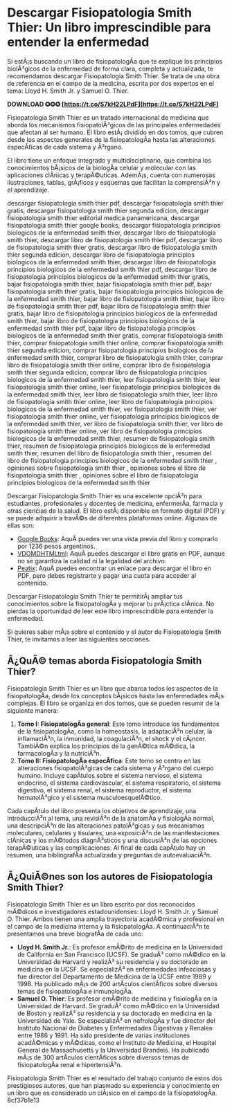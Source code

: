 # Descargar Fisiopatologia Smith Thier: Un libro imprescindible para entender la enfermedad
 
Si estÃ¡s buscando un libro de fisiopatologÃ­a que te explique los principios biolÃ³gicos de la enfermedad de forma clara, completa y actualizada, te recomendamos descargar Fisiopatologia Smith Thier. Se trata de una obra de referencia en el campo de la medicina, escrita por dos expertos en el tema: Lloyd H. Smith Jr. y Samuel O. Thier.
 
**DOWNLOAD ✪✪✪ [https://t.co/S7kH22LPdF](https://t.co/S7kH22LPdF)**


 
Fisiopatologia Smith Thier es un tratado internacional de medicina que aborda los mecanismos fisiopatolÃ³gicos de las principales enfermedades que afectan al ser humano. El libro estÃ¡ dividido en dos tomos, que cubren desde los aspectos generales de la fisiopatologÃ­a hasta las alteraciones especÃ­ficas de cada sistema y Ã³rgano.
 
El libro tiene un enfoque integrado y multidisciplinario, que combina los conocimientos bÃ¡sicos de la biologÃ­a celular y molecular con las aplicaciones clÃ­nicas y terapÃ©uticas. AdemÃ¡s, cuenta con numerosas ilustraciones, tablas, grÃ¡ficos y esquemas que facilitan la comprensiÃ³n y el aprendizaje.
 
descargar fisiopatologia smith thier pdf,  descargar fisiopatologia smith thier gratis,  descargar fisiopatologia smith thier segunda edicion,  descargar fisiopatologia smith thier editorial medica panamericana,  descargar fisiopatologia smith thier google books,  descargar fisiopatologia principios biologicos de la enfermedad smith thier,  descargar libro de fisiopatologia smith thier,  descargar libro de fisiopatologia smith thier pdf,  descargar libro de fisiopatologia smith thier gratis,  descargar libro de fisiopatologia smith thier segunda edicion,  descargar libro de fisiopatologia principios biologicos de la enfermedad smith thier,  descargar libro de fisiopatologia principios biologicos de la enfermedad smith thier pdf,  descargar libro de fisiopatologia principios biologicos de la enfermedad smith thier gratis,  bajar fisiopatologia smith thier,  bajar fisiopatologia smith thier pdf,  bajar fisiopatologia smith thier gratis,  bajar fisiopatologia principios biologicos de la enfermedad smith thier,  bajar libro de fisiopatologia smith thier,  bajar libro de fisiopatologia smith thier pdf,  bajar libro de fisiopatologia smith thier gratis,  bajar libro de fisiopatologia principios biologicos de la enfermedad smith thier,  bajar libro de fisiopatologia principios biologicos de la enfermedad smith thier pdf,  bajar libro de fisiopatologia principios biologicos de la enfermedad smith thier gratis,  comprar fisiopatologia smith thier,  comprar fisiopatologia smith thier online,  comprar fisiopatologia smith thier segunda edicion,  comprar fisiopatologia principios biologicos de la enfermedad smith thier,  comprar libro de fisiopatologia smith thier,  comprar libro de fisiopatologia smith thier online,  comprar libro de fisiopatologia smith thier segunda edicion,  comprar libro de fisiopatologia principios biologicos de la enfermedad smith thier,  leer fisiopatologia smith thier,  leer fisiopatologia smith thier online,  leer fisiopatologia principios biologicos de la enfermedad smith thier,  leer libro de fisiopatologia smith thier,  leer libro de fisiopatologia smith thier online,  leer libro de fisiopatologia principios biologicos de la enfermedad smith thier,  ver fisiopatologia smith thier,  ver fisiopatologia smith thier online,  ver fisiopatologia principios biologicos de la enfermedad smith thier,  ver libro de fisiopatologia smith thier,  ver libro de fisiopatologia smith thier online,  ver libro de fisiopatologia principios biologicos de la enfermedad smith thier,  resumen de fisiopatologia smith thier,  resumen de fisiopatologia principios biologicos de la enfermedad smith thier,  resumen del libro de fisiopatologia smith thier ,  resumen del libro de fisiopatologia principios biologicos de la enfermedad smith thier ,  opiniones sobre fisiopatologia smith thier ,  opiniones sobre el libro de fisiopatologia smith thier ,  opiniones sobre el libro de fisiopatologia principios biologicos de la enfermedad smith thier
 
Descargar Fisiopatologia Smith Thier es una excelente opciÃ³n para estudiantes, profesionales y docentes de medicina, enfermerÃ­a, farmacia y otras ciencias de la salud. El libro estÃ¡ disponible en formato digital (PDF) y se puede adquirir a travÃ©s de diferentes plataformas online. Algunas de ellas son:
 
- [Google Books](https://books.google.com/books/about/Fisiopatolog%C3%ADa_Principios_biol%C3%B3gicos_d.html?id=PvaDOwAACAAJ): AquÃ­ puedes ver una vista previa del libro y comprarlo por 1236 pesos argentinos.
- [VDOMDHTMLtml](https://dercamacaltebig.wixsite.com/swasverrasi/post/descargar-fisiopatologia-smith-thier): AquÃ­ puedes descargar el libro gratis en PDF, aunque no se garantiza la calidad ni la legalidad del archivo.
- [Peatix](https://descargar-fisiopatologia-smith-thier-88.peatix.com/): AquÃ­ puedes encontrar un enlace para descargar el libro en PDF, pero debes registrarte y pagar una cuota para acceder al contenido.

Descargar Fisiopatologia Smith Thier te permitirÃ¡ ampliar tus conocimientos sobre la fisiopatologÃ­a y mejorar tu prÃ¡ctica clÃ­nica. No pierdas la oportunidad de leer este libro imprescindible para entender la enfermedad.
  
Si quieres saber mÃ¡s sobre el contenido y el autor de Fisiopatologia Smith Thier, te invitamos a leer las siguientes secciones.
 
## Â¿QuÃ© temas aborda Fisiopatologia Smith Thier?
 
Fisiopatologia Smith Thier es un libro que abarca todos los aspectos de la fisiopatologÃ­a, desde los conceptos bÃ¡sicos hasta las enfermedades mÃ¡s complejas. El libro se organiza en dos tomos, que se pueden resumir de la siguiente manera:

1. **Tomo I: FisiopatologÃ­a general**: Este tomo introduce los fundamentos de la fisiopatologÃ­a, como la homeostasis, la adaptaciÃ³n celular, la inflamaciÃ³n, la inmunidad, la coagulaciÃ³n, el shock y el cÃ¡ncer. TambiÃ©n explica los principios de la genÃ©tica mÃ©dica, la farmacologÃ­a y la nutriciÃ³n.
2. **Tomo II: FisiopatologÃ­a especÃ­fica**: Este tomo se centra en las alteraciones fisiopatolÃ³gicas de cada sistema y Ã³rgano del cuerpo humano. Incluye capÃ­tulos sobre el sistema nervioso, el sistema endocrino, el sistema cardiovascular, el sistema respiratorio, el sistema digestivo, el sistema renal, el sistema reproductor, el sistema hematolÃ³gico y el sistema musculoesquelÃ©tico.

Cada capÃ­tulo del libro presenta los objetivos de aprendizaje, una introducciÃ³n al tema, una revisiÃ³n de la anatomÃ­a y fisiologÃ­a normal, una descripciÃ³n de las alteraciones patolÃ³gicas y sus mecanismos moleculares, celulares y tisulares, una exposiciÃ³n de las manifestaciones clÃ­nicas y los mÃ©todos diagnÃ³sticos y una discusiÃ³n de las opciones terapÃ©uticas y las complicaciones. Al final de cada capÃ­tulo hay un resumen, una bibliografÃ­a actualizada y preguntas de autoevaluaciÃ³n.
 
## Â¿QuiÃ©nes son los autores de Fisiopatologia Smith Thier?
 
Fisiopatologia Smith Thier es un libro escrito por dos reconocidos mÃ©dicos e investigadores estadounidenses: Lloyd H. Smith Jr. y Samuel O. Thier. Ambos tienen una amplia trayectoria acadÃ©mica y profesional en el campo de la medicina interna y la fisiopatologÃ­a. A continuaciÃ³n te presentamos una breve biografÃ­a de cada uno:

- **Lloyd H. Smith Jr.**: Es profesor emÃ©rito de medicina en la Universidad de California en San Francisco (UCSF). Se graduÃ³ como mÃ©dico en la Universidad de Harvard y realizÃ³ su residencia y su doctorado en medicina en la UCSF. Se especializÃ³ en enfermedades infecciosas y fue director del Departamento de Medicina de la UCSF entre 1989 y 1998. Ha publicado mÃ¡s de 200 artÃ­culos cientÃ­ficos sobre diversos temas de fisiopatologÃ­a e inmunologÃ­a.
- **Samuel O. Thier**: Es profesor emÃ©rito de medicina y fisiologÃ­a en la Universidad de Harvard. Se graduÃ³ como mÃ©dico en la Universidad de Boston y realizÃ³ su residencia y su doctorado en medicina en la Universidad de Yale. Se especializÃ³ en nefrologÃ­a y fue director del Instituto Nacional de Diabetes y Enfermedades Digestivas y Renales entre 1986 y 1991. Ha sido presidente de varias instituciones acadÃ©micas y mÃ©dicas, como el Instituto de Medicina, el Hospital General de Massachusetts y la Universidad Brandeis. Ha publicado mÃ¡s de 300 artÃ­culos cientÃ­ficos sobre diversos temas de fisiopatologÃ­a renal e hipertensiÃ³n.

Fisiopatologia Smith Thier es el resultado del trabajo conjunto de estos dos prestigiosos autores, que han plasmado su experiencia y conocimiento en un libro que es considerado un clÃ¡sico en el campo de la fisiopatologÃ­a.
 8cf37b1e13
 
